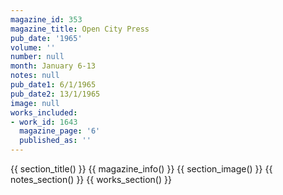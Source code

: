 ```yaml
---
magazine_id: 353
magazine_title: Open City Press
pub_date: '1965'
volume: ''
number: null
month: January 6-13
notes: null
pub_date1: 6/1/1965
pub_date2: 13/1/1965
image: null
works_included:
- work_id: 1643
  magazine_page: '6'
  published_as: ''
---
```


{{ section_title() }}
{{ magazine_info() }}
{{ section_image() }}
{{ notes_section() }}
{{ works_section() }}
